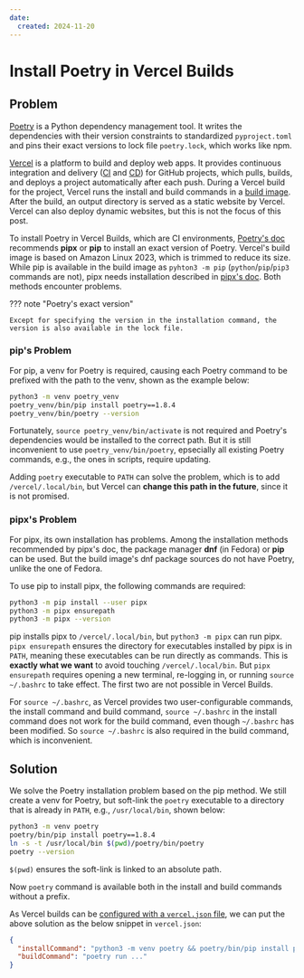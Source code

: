 ```yaml
---
date:
  created: 2024-11-20
---
```


# Install Poetry in Vercel Builds

<!-- more -->

## Problem

[Poetry](https://python-poetry.org/) is a Python dependency management tool.
It writes the dependencies with their version constraints to standardized `pyproject.toml` and pins their exact versions to lock file `poetry.lock`, which works like npm.

[Vercel](https://vercel.com) is a platform to build and deploy web apps.
It provides continuous integration and delivery ([CI](https://en.wikipedia.org/wiki/Continuous_integration) and [CD](https://en.wikipedia.org/wiki/Continuous_delivery)) for GitHub projects, which pulls, builds, and deploys a project automatically after each push.
During a Vercel build for the project, Vercel runs the install and build commands in a [build image](https://vercel.com/docs/deployments/build-image/build-image).
After the build, an output directory is served as a static website by Vercel.
Vercel can also deploy dynamic websites, but this is not the focus of this post.

To install Poetry in Vercel Builds, which are CI environments, [Poetry's doc](https://python-poetry.org/docs/#ci-recommendations) recommends **pipx** or **pip** to install an exact version of Poetry.
Vercel's build image is based on Amazon Linux 2023, which is trimmed to reduce its size.
While pip is available in the build image as `pyhton3 -m pip` (`python`/`pip`/`pip3` commands are not), pipx needs installation described in [pipx's doc](https://github.com/pypa/pipx?tab=readme-ov-file#on-linux).
Both methods encounter problems.

??? note "Poetry's exact version"

    Except for specifying the version in the installation command, the version is also available in the lock file.

### pip's Problem

For pip, a venv for Poetry is required, causing each Poetry command to be prefixed with the path to the venv, shown as the example below:

```bash
python3 -m venv poetry_venv
poetry_venv/bin/pip install poetry==1.8.4
poetry_venv/bin/poetry --version
```

Fortunately, `source poetry_venv/bin/activate` is not required and Poetry's dependencies would be installed to the correct path.
But it is still inconvenient to use `poetry_venv/bin/poetry`, epsecially all existing Poetry commands, e.g., the ones in scripts, require updating.

Adding `poetry` executable to `PATH` can solve the problem, which is to add `/vercel/.local/bin`, but Vercel can **change this path in the future**, since it is not promised.

### pipx's Problem

For pipx, its own installation has problems.
Among the installation methods recommended by pipx's doc, the package manager **dnf** (in Fedora) or **pip** can be used.
But the build image's dnf package sources do not have Poetry, unlike the one of Fedora.

To use pip to install pipx, the following commands are required:

```bash
python3 -m pip install --user pipx
python3 -m pipx ensurepath
python3 -m pipx --version
```

pip installs pipx to `/vercel/.local/bin`, but `python3 -m pipx` can run pipx.
`pipx ensurepath` ensures the directory for executables installed by pipx is in `PATH`, meaning these executables can be run directly as commands.
This is **exactly what we want** to avoid touching `/vercel/.local/bin`.
But `pipx ensurepath` requires opening a new terminal, re-logging in, or running `source ~/.bashrc` to take effect.
The first two are not possible in Vercel Builds.

For `source ~/.bashrc`, as Vercel provides two user-configurable commands, the install command and build command, `source ~/.bashrc` in the install command does not work for the build command, even though `~/.bashrc` has been modified.
So `source ~/.bashrc` is also required in the build command, which is inconvenient.

## Solution

We solve the Poetry installation problem based on the pip method.
We still create a venv for Poetry, but soft-link the `poetry` executable to a directory that is already in `PATH`, e.g., `/usr/local/bin`, shown below:

```bash
python3 -m venv poetry
poetry/bin/pip install poetry==1.8.4
ln -s -t /usr/local/bin $(pwd)/poetry/bin/poetry
poetry --version
```

`$(pwd)` ensures the soft-link is linked to an absolute path.

Now `poetry` command is available both in the install and build commands without a prefix.

As Vercel builds can be [configured with a `vercel.json` file](https://vercel.com/docs/projects/project-configuration), we can put the above solution as the below snippet in `vercel.json`:

```json
{
  "installCommand": "python3 -m venv poetry && poetry/bin/pip install poetry==1.8.4 && ln -s -t /usr/local/bin $(pwd)/poetry/bin/poetry && poetry install",
  "buildCommand": "poetry run ..."
}
```
